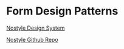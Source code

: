 # Form Design Patterns

[Nostyle Design System](http://nostyle.herokuapp.com)

[Nostyle Github Repo](https://github.com/adamsilver/nostyle)
